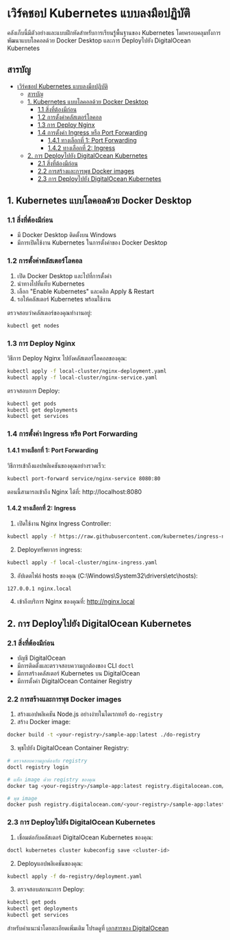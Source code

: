 # เวิร์คชอป Kubernetes แบบลงมือปฏิบัติ

คลังเก็บนี้มีตัวอย่างและแบบฝึกหัดสำหรับการเรียนรู้พื้นฐานของ Kubernetes โดยครอบคลุมทั้งการพัฒนาแบบโลคอลด้วย Docker Desktop และการ Deployไปยัง DigitalOcean Kubernetes

## สารบัญ

- [เวิร์คชอป Kubernetes แบบลงมือปฏิบัติ](#เวิร์คชอป-kubernetes-แบบลงมือปฏิบัติ)
  - [สารบัญ](#สารบัญ)
  - [1. Kubernetes แบบโลคอลด้วย Docker Desktop](#1-kubernetes-แบบโลคอลด้วย-docker-desktop)
    - [1.1 สิ่งที่ต้องมีก่อน](#11-สิ่งที่ต้องมีก่อน)
    - [1.2 การตั้งค่าคลัสเตอร์โลคอล](#12-การตั้งค่าคลัสเตอร์โลคอล)
    - [1.3 การ Deploy Nginx](#13-การ-deploy-nginx)
    - [1.4 การตั้งค่า Ingress หรือ Port Forwarding](#14-การตั้งค่า-ingress-หรือ-port-forwarding)
      - [1.4.1 ทางเลือกที่ 1: Port Forwarding](#141-ทางเลือกที่-1-port-forwarding)
      - [1.4.2 ทางเลือกที่ 2: Ingress](#142-ทางเลือกที่-2-ingress)
  - [2. การ Deployไปยัง DigitalOcean Kubernetes](#2-การ-deployไปยัง-digitalocean-kubernetes)
    - [2.1 สิ่งที่ต้องมีก่อน](#21-สิ่งที่ต้องมีก่อน)
    - [2.2 การสร้างและการพุช Docker images](#22-การสร้างและการพุช-docker-images)
    - [2.3 การ Deployไปยัง DigitalOcean Kubernetes](#23-การ-deployไปยัง-digitalocean-kubernetes)

## 1. Kubernetes แบบโลคอลด้วย Docker Desktop

### 1.1 สิ่งที่ต้องมีก่อน

- มี Docker Desktop ติดตั้งบน Windows
- มีการเปิดใช้งาน Kubernetes ในการตั้งค่าของ Docker Desktop

### 1.2 การตั้งค่าคลัสเตอร์โลคอล

1. เปิด Docker Desktop และไปที่การตั้งค่า
2. นำทางไปที่แท็บ Kubernetes
3. เลือก "Enable Kubernetes" และคลิก Apply & Restart
4. รอให้คลัสเตอร์ Kubernetes พร้อมใช้งาน

ตรวจสอบว่าคลัสเตอร์ของคุณทำงานอยู่:

```bash
kubectl get nodes
```

### 1.3 การ Deploy Nginx

วิธีการ Deploy Nginx ไปยังคลัสเตอร์โลคอลของคุณ:

```bash
kubectl apply -f local-cluster/nginx-deployment.yaml
kubectl apply -f local-cluster/nginx-service.yaml
```

ตรวจสอบการ Deploy:

```bash
kubectl get pods
kubectl get deployments
kubectl get services
```

### 1.4 การตั้งค่า Ingress หรือ Port Forwarding

#### 1.4.1 ทางเลือกที่ 1: Port Forwarding

วิธีการเข้าถึงแอปพลิเคชันของคุณอย่างรวดเร็ว:

```bash
kubectl port-forward service/nginx-service 8080:80
```

ตอนนี้สามารถเข้าถึง Nginx ได้ที่: http://localhost:8080

#### 1.4.2 ทางเลือกที่ 2: Ingress

1. เปิดใช้งาน Nginx Ingress Controller:

```bash
kubectl apply -f https://raw.githubusercontent.com/kubernetes/ingress-nginx/controller-v1.8.2/deploy/static/provider/cloud/deploy.yaml
```

2.  Deployทรัพยากร ingress:

```bash
kubectl apply -f local-cluster/nginx-ingress.yaml
```

3. อัปเดตไฟล์ hosts ของคุณ (C:\Windows\System32\drivers\etc\hosts):
```
127.0.0.1 nginx.local
```

4. เข้าถึงบริการ Nginx ของคุณที่: http://nginx.local

## 2. การ Deployไปยัง DigitalOcean Kubernetes

### 2.1 สิ่งที่ต้องมีก่อน

- บัญชี DigitalOcean
- มีการติดตั้งและตรวจสอบความถูกต้องของ CLI `doctl` 
- มีการสร้างคลัสเตอร์ Kubernetes บน DigitalOcean
- มีการตั้งค่า DigitalOcean Container Registry

### 2.2 การสร้างและการพุช Docker images

1. สร้างแอปพลิเคชัน Node.js อย่างง่ายในไดเรกทอรี `do-registry`
2. สร้าง Docker image:

```bash
docker build -t <your-registry>/sample-app:latest ./do-registry
```

3. พุชไปยัง DigitalOcean Container Registry:

```bash
# ตรวจสอบความถูกต้องกับ registry
doctl registry login

# แท็ก image ด้วย registry ของคุณ
docker tag <your-registry>/sample-app:latest registry.digitalocean.com/<your-registry>/sample-app:latest

# พุช image
docker push registry.digitalocean.com/<your-registry>/sample-app:latest
```

### 2.3 การ Deployไปยัง DigitalOcean Kubernetes

1. เชื่อมต่อกับคลัสเตอร์ DigitalOcean Kubernetes ของคุณ:

```bash
doctl kubernetes cluster kubeconfig save <cluster-id>
```

2.  Deployแอปพลิเคชันของคุณ:

```bash
kubectl apply -f do-registry/deployment.yaml
```

3. ตรวจสอบสถานะการ Deploy:

```bash
kubectl get pods
kubectl get deployments
kubectl get services
```

สำหรับคำแนะนำโดยละเอียดเพิ่มเติม โปรดดูที่ [เอกสารของ DigitalOcean](https://docs.digitalocean.com/products/kubernetes/getting-started/deploy-image-to-cluster/)
